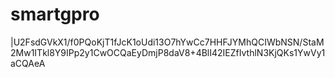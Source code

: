 # smartgpro
|U2FsdGVkX1/f0PQoKjT1fJcK1oUdi13O7hYwCc7HHFJYMhQCIWbNSN/StaM2Mw1ITkl8Y9IPp2y1CwOCQaEyDmjP8daV8+4BlI42IEZfIvthlN3KjQKs1YwVy1aCQAeA

